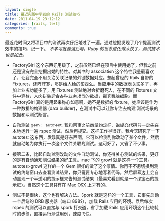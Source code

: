 ```yaml
---
layout: single
title: 最近实践中学到的 Rails 测试技巧
date: 2011-04-19 23:12:12
categories: [rails, test]
comments: true
---
```


最近花时间又将项目中的测试再次仔细地过了一遍。通过挖掘发现了几个提高测试效率的技巧，记一下。 _不学习就要落后啊，Ruby 的世界进化得太快了，测试技术也是如此。_

- FactoryGirl 这个东西好用级了，之前虽然已经在项目中使用她了，但我之前还是没有完全挖掘出她的特性。对其中的 association 这个特性我是最喜欢了，让我完全不用关注关联记录的外键数据对应。想起曾经的 Rails 自带的 Fixtures，还阵阵寒，那是给人给的东西么。当应用中的数据表关联多了，再加上业务功能多了，用 Fixtures 测试绝对会折磨死人，在不同的 Fixtures 文件中穿梭，人肉拼装适合各种业务场景的数据，那真费脑细胞。而 FactoryGirl 真的是用起来称心如意啊，她不是数据的 fixture，她应该是作为一种数据的构建器 (data builder)，在测试中可以让你专注去构建 测试场景的数据和写测试断言。

- 自动测试 gem： autotest. 我和同事之前商量约定好，说提交代码前一定先在本地运行一遍 rspec 测试，然后再提交。这样工作得很好。我今天研究了一下 autotest 这东西，发现真是好东西啊。它可以检测到你改动了某个文件，然后就自动地为你执行一次这个文件关联的测试。这可好了，又省了不少事。

- 接第二条，比起自动监测改动的文件自动测试，你还得关心测试的结果，更好的是有自动通知测试结果的好工具。mac 下的 [growl](http://growl.info/) 就是这样一个工具。autotest-growl 这样的一个 Gem 很好的做了这个事情。你再不不用切换到测试的终端窗口去查看测试结果，你只需要专心地写着代码，然后屏幕边上会自动显现一个半透明的提示框来告知测试结果（最喜欢看到就是一个绿宝石的提示框）。当然这个工具只有在 Mac OSX 上才有的。

- 测试不是很快，这个也有解决方法。Spork 就是这样的一个工具，它事先启动一个后端的 DRB 服务器（端口 8989），加载 Rails 应用的环境。然后每次 rspec 的测试可以直接与 spork 打交道，省了加载 Rails 应用环境这个比较耗时的步骤，直接运行测试用例，速度飞快。
